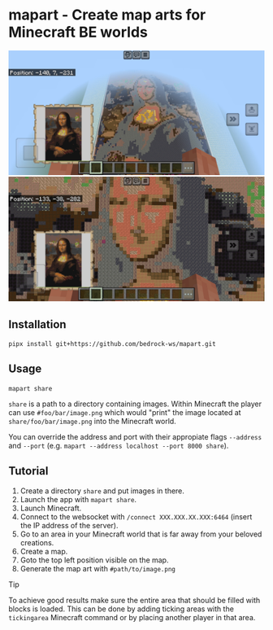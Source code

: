 # mapart - Create map arts for Minecraft BE worlds

![Mona Lisa in Minecraft](assets/screenshot-mona-lisa1.jpg)
![Mona Lisa in Minecraft](assets/screenshot-mona-lisa2.jpg)


## Installation

```console
pipx install git+https://github.com/bedrock-ws/mapart.git
```


## Usage

```console
mapart share
```

`share` is a path to a directory containing images. Within Minecraft the player
can use `#foo/bar/image.png` which would "print" the image located at
`share/foo/bar/image.png` into the Minecraft world.

You can override the address and port with their appropiate flags `--address`
and `--port` (e.g. `mapart --address localhost --port 8000 share`).


## Tutorial

1. Create a directory `share` and put images in there.
2. Launch the app with `mapart share`.
3. Launch Minecraft.
4. Connect to the websocket with `/connect XXX.XXX.XX.XXX:6464` (insert the IP
   address of the server).
5. Go to an area in your Minecraft world that is far away from your beloved
   creations.
6. Create a map.
7. Goto the top left position visible on the map.
8. Generate the map art with `#path/to/image.png`

> [!TIP]
> To achieve good results make sure the entire area that should be filled with
> blocks is loaded. This can be done by adding ticking areas with the
> `tickingarea` Minecraft command or by placing another player in that area.
